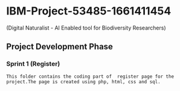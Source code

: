 # IBM-Project-53485-1661411454 
(Digital Naturalist - AI Enabled tool for Biodiversity Researchers)

## Project Development Phase
### Sprint 1 (Register)
    
    This folder contains the coding part of  register page for the project.The page is created using php, html, css and sql.
